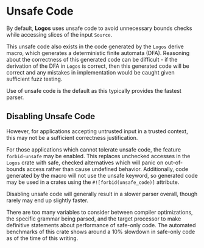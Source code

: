 # Unsafe Code

By default, **Logos** uses unsafe code to avoid unnecessary bounds checks while
accessing slices of the input `Source`.

This unsafe code also exists in the code generated by the `Logos` derive macro,
which generates a deterministic finite automata (DFA). Reasoning about the correctness
of this generated code can be difficult - if the derivation of the DFA in `Logos`
is correct, then this generated code will be correct and any mistakes in implementation
would be caught given sufficient fuzz testing.

Use of unsafe code is the default as this typically provides the fastest parser.

## Disabling Unsafe Code

However, for applications accepting untrusted input in a trusted context, this
may not be a sufficient correctness justification.

For those applications which cannot tolerate unsafe code, the feature `forbid-unsafe`
may be enabled. This replaces unchecked accesses in the `Logos` crate with safe,
checked alternatives which will panic on out-of-bounds access rather than cause
undefined behavior. Additionally, code generated by the macro will not use the
unsafe keyword, so generated code may be used in a crates using the 
`#![forbid(unsafe_code)]` attribute.

Disabling unsafe code will generally result in a slower parser overall, though rarely
may end up slightly faster.

There are too many variables to consider between compiler optimizations, the specific
grammar being parsed, and the target processor to make definitive statements about
performance of safe-only code. The automated benchmarks of this crate shows around a
10% slowdown in safe-only code as of the time of this writing.
